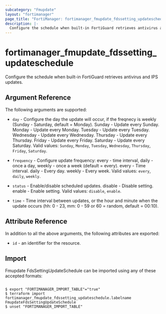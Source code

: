```yaml
---
subcategory: "Fmupdate"
layout: "fortimanager"
page_title: "FortiManager: fortimanager_fmupdate_fdssetting_updateschedule"
description: |-
  Configure the schedule when built-in FortiGuard retrieves antivirus and IPS updates.
---
```


# fortimanager_fmupdate_fdssetting_updateschedule
Configure the schedule when built-in FortiGuard retrieves antivirus and IPS updates.

## Argument Reference


The following arguments are supported:


* `day` - Configure the day the update will occur, if the freqnecy is weekly (Sunday - Saturday, default = Monday). Sunday - Update every Sunday. Monday - Update every Monday. Tuesday - Update every Tuesday. Wednesday - Update every Wednesday. Thursday - Update every Thursday. Friday - Update every Friday. Saturday - Update every Saturday. Valid values: `Sunday`, `Monday`, `Tuesday`, `Wednesday`, `Thursday`, `Friday`, `Saturday`.

* `frequency` - Configure update frequency: every - time interval, daily - once a day, weekly - once a week (default = every). every - Time interval. daily - Every day. weekly - Every week. Valid values: `every`, `daily`, `weekly`.

* `status` - Enable/disable scheduled updates. disable - Disable setting. enable - Enable setting. Valid values: `disable`, `enable`.

* `time` - Time interval between updates, or the hour and minute when the update occurs (hh: 0 - 23, mm: 0 - 59 or 60 = random, default = 00:10).


## Attribute Reference

In addition to all the above arguments, the following attributes are exported:
* `id` - an identifier for the resource.

## Import

Fmupdate FdsSettingUpdateSchedule can be imported using any of these accepted formats:
```

$ export "FORTIMANAGER_IMPORT_TABLE"="true"
$ terraform import fortimanager_fmupdate_fdssetting_updateschedule.labelname FmupdateFdsSettingUpdateSchedule
$ unset "FORTIMANAGER_IMPORT_TABLE"
```

